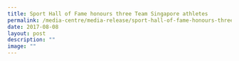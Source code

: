 ```yaml
---
title: Sport Hall of Fame honours three Team Singapore athletes
permalink: /media-centre/media-release/sport-hall-of-fame-honours-three-team-singapore-athletes/
date: 2017-08-08
layout: post
description: ""
image: ""
---
```


